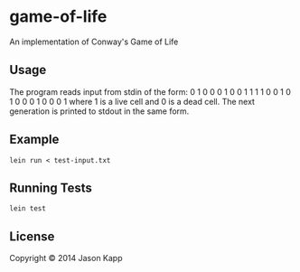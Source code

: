 # game-of-life

An implementation of Conway's Game of Life


## Usage

The program reads input from stdin of the form:
  0 1 0 0 0
  1 0 0 1 1
  1 1 0 0 1
  0 1 0 0 0
  1 0 0 0 1
where 1 is a live cell and 0 is a dead cell. The next generation is printed to
stdout in the same form.


## Example

    lein run < test-input.txt 


## Running Tests

    lein test


## License

Copyright © 2014 Jason Kapp
